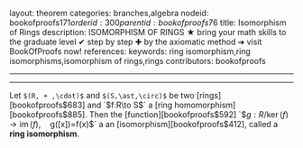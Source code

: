layout: theorem
categories: branches,algebra
nodeid: bookofproofs$171
orderid: 300
parentid: bookofproofs$76
title: Isomorphism of Rings
description: ISOMORPHISM OF RINGS ★ bring your math skills to the graduate level ✔ step by step ✚ by the axiomatic method ➜ visit BookOfProofs now!
references: 
keywords: ring isomorphism,ring isomorphisms,isomorphism of rings,rings
contributors: bookofproofs

---


---

Let `$(R, + ,\cdot)$` and `$(S,\ast,\circ)$` be two [rings][bookofproofs$683] and `$f:R\to S$` a [ring homomorphism][bookofproofs$885]. Then the [function][bookofproofs$592] `$$`g:R/\ker{(f)}\to\operatorname{im}(f),\quad `$g([x])=f(x)$` a an [isomorphism][bookofproofs$412], called a **ring isomorphism**.
